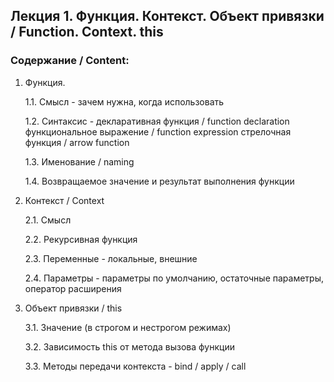 ## Лекция 1. Функция. Контекст. Объект привязки / Function. Context. this

### Содержание / Content:

1. Функция.

   1.1. Смысл - зачем нужна, когда использовать

   1.2. Синтаксис - декларативная функция / function declaration функциональное выражение / function expression
   стрелочная функция / arrow function

   1.3. Именование / naming

   1.4. Возвращаемое значение и результат выполнения функции

2. Контекст / Context

   2.1. Смысл

   2.2. Рекурсивная функция

   2.3. Переменные - локальные, внешние

   2.4. Параметры - параметры по умолчанию, остаточные параметры, оператор расширения

3. Объект привязки / this

   3.1. Значение (в строгом и нестрогом режимах)

   3.2. Зависимость this от метода вызова функции

   3.3. Методы передачи контекста - bind / apply / call
